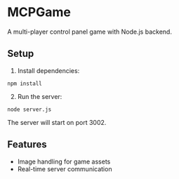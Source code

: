 # MCPGame

A multi-player control panel game with Node.js backend.

## Setup

1. Install dependencies:
```
npm install
```

2. Run the server:
```
node server.js
```

The server will start on port 3002.

## Features

- Image handling for game assets
- Real-time server communication 